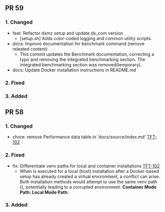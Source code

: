 ## PR 59
### 1. Changed
- feat: Refactor dxmz setup and update dx_com version
  - [setup.sh] Adds color-coded logging and common utility scripts.
- docs: Improve documentation for benchmark command (remove releated content)
  - This commit updates the Benchmark documentation, correcting a typo and removing the integrated benchmarking section. The integrated benchmarking section was removed(temporary).
- docs: Update Docker installation instructions in README.md
### 2. Fixed
### 3. Added
## PR 58
### 1. Changed
- chore: remove Performance data table in 'docs/source/index.md' [TFT-102](https://deepx.atlassian.net/browse/TFT-102)
### 2. Fixed
- fix: Differentiate venv paths for local and container installations [TFT-102](https://deepx.atlassian.net/browse/TFT-102)
  - When  is executed for a local (host) installation after a Docker-based setup has already created a virtual environment, a conflict can arise. Both installation methods would attempt to use the same venv path (), potentially leading to a corrupted environment.
    **Container Mode Path:** 
    **Local Mode Path:** 
### 3. Added
